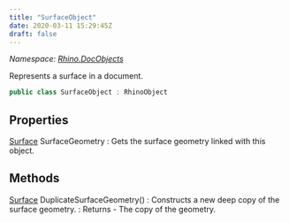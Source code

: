 ```yaml
---
title: "SurfaceObject"
date: 2020-03-11 15:29:45Z
draft: false
---
```


*Namespace: [Rhino.DocObjects](../)*

Represents a surface in a document.
```cs
public class SurfaceObject : RhinoObject
```
## Properties

[Surface](/rhinocommon/rhino/geometry/surface/) SurfaceGeometry
: Gets the surface geometry linked with this object.
## Methods

[Surface](/rhinocommon/rhino/geometry/surface/) DuplicateSurfaceGeometry()
: Constructs a new deep copy of the surface geometry.
: Returns - The copy of the geometry.
